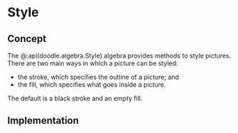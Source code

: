 # Style

## Concept

The @:api(doodle.algebra.Style) algebra provides methods to style pictures. There are two main ways in which a picture can be styled:

- the stroke, which specifies the outline of a picture; and
- the fill, which specifies what goes inside a picture.

The default is a black stroke and an empty fill.


## Implementation
